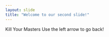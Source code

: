 ```yaml
---
layout: slide
title: "Welcome to our second slide!"
---
```

Kill Your Masters
Use the left arrow to go back!

